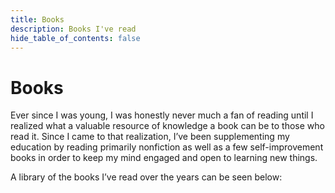 ```yaml
---
title: Books
description: Books I've read
hide_table_of_contents: false
---
```


# Books
Ever since I was young, I was honestly never much a fan of reading until I realized what a valuable resource of
knowledge a book can be to those who read it. Since I came to that realization, I’ve been supplementing my education by
reading primarily nonfiction as well as a few self-improvement books in order to keep my mind engaged and open to
learning new things.

A library of the books I’ve read over the years can be seen below: